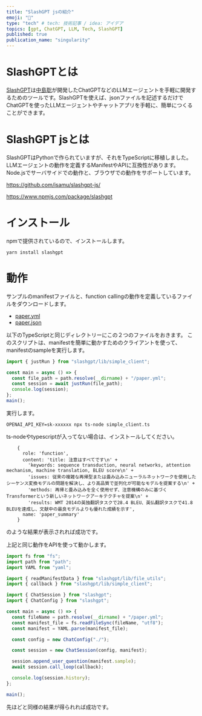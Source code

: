 ```yaml
---
title: "SlashGPT jsの紹介"
emoji: "🤖"
type: "tech" # tech: 技術記事 / idea: アイデア
topics: [gpt, ChatGPT, LLM, Tech, SlashGPT]
published: true
publication_name: "singularity"
---
```


# SlashGPTとは

[SlashGPT](https://github.com/snakajima/SlashGPT/)は[中島聡](https://twitter.com/snakajima)が開発したChatGPTなどのLLMエージェントを手軽に開発するためのツールです。SlashGPTを使えば、jsonファイルを記述するだけでChatGPTを使ったLLMエージェントやチャットアプリを手軽に、簡単につくることができます。

# SlashGPT jsとは

SlashGPTはPythonで作られていますが、それをTypeScriptに移植しました。LLMエージェントの動作を定義するManifestやAPIに互換性があります。Node.jsでサーバサイドでの動作と、ブラウザでの動作をサポートしています。

https://github.com/isamu/slashgpt-js/

https://www.npmjs.com/package/slashgpt

# インストール

npmで提供されているので、インストールします。

```
yarn install slashgpt
```

# 動作
サンプルのmanifestファイルと、function callingの動作を定義しているファイルをダウンロードします。
- [paper.yml](https://github.com/isamu/slashgpt-js/blob/main/tests/paper.yml)
- [paper.json](https://github.com/isamu/slashgpt-js/blob/main/tests/paper.json)

以下のTypeScriptと同じディレクトリーにこの２つのファイルをおきます。
このスクリプトは、manifestを簡単に動かすためのクライアントを使って、manifestのsampleを実行します。

```typescript
import { justRun } from "slashgpt/lib/simple_client";

const main = async () => {
  const file_path = path.resolve(__dirname) + "/paper.yml";
  const session = await justRun(file_path);
  console.log(session);
};
main();
```

実行します。

```
OPENAI_API_KEY=sk-xxxxxx npx ts-node simple_client.ts
```

ts-nodeやtypescriptが入ってない場合は、インストールしてください。

```
    {
      role: 'function',
      content: 'title: 注意はすべてです\n' +
        'keywords: sequence transduction, neural networks, attention mechanism, machine translation, BLEU score\n' +
        'issues: 従来の複雑な再帰型または畳み込みニューラルネットワークを使用したシーケンス変換モデルの問題を解決し、より高品質で並列化が可能なモデルを提案する\n' +
        'methods: 再帰と畳み込みを全く使用せず、注意機構のみに基づくTransformerという新しいネットワークアーキテクチャを提案\n' +
        'results: WMT 2014の英独翻訳タスクで28.4 BLEU、英仏翻訳タスクで41.8 BLEUを達成し、文献中の最良モデルよりも優れた成績を示す',
      name: 'paper_summary'
    }
```

のような結果が表示されれば成功です。

上記と同じ動作をAPIを使って動かします。


```typescript
import fs from "fs";
import path from "path";
import YAML from "yaml";

import { readManifestData } from "slashgpt/lib/file_utils";
import { callback } from "slashgpt/lib/simple_client";

import { ChatSession } from "slashgpt";
import { ChatConfig } from "slashgpt";

const main = async () => {
  const fileName = path.resolve(__dirname) + "/paper.yml";
  const manifest_file = fs.readFileSync(fileName, "utf8");
  const manifest = YAML.parse(manifest_file);

  const config = new ChatConfig("./");

  const session = new ChatSession(config, manifest);

  session.append_user_question(manifest.sample);
  await session.call_loop(callback);

  console.log(session.history);
};

main();
```

先ほどと同様の結果が得られれば成功です。
